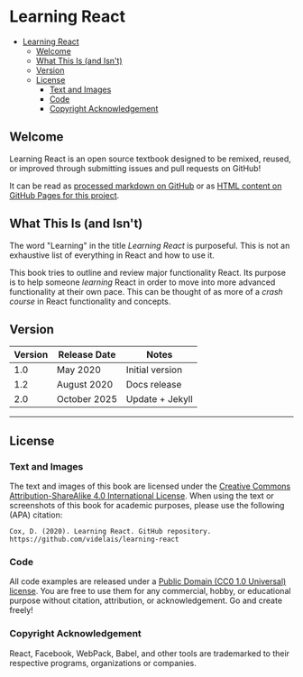 # Learning React

- [Learning React](#learning-react)
  - [Welcome](#welcome)
  - [What This Is (and Isn't)](#what-this-is-and-isnt)
  - [Version](#version)
  - [License](#license)
    - [Text and Images](#text-and-images)
    - [Code](#code)
    - [Copyright Acknowledgement](#copyright-acknowledgement)

## Welcome

Learning React is an open source textbook designed to be remixed, reused, or improved through submitting issues and pull requests on GitHub!

It can be read as [processed markdown on GitHub](https://github.com/videlais/learning-react) or as [HTML content on GitHub Pages for this project](https://videlais.github.io/learning-react/).

## What This Is (and Isn't)

The word "Learning" in the title *Learning React* is purposeful. This is not an exhaustive list of everything in React and how to use it.

This book tries to outline and review major functionality React. Its purpose is to help someone *learning* React in order to move into more advanced functionality at their own pace. This can be thought of as more of a *crash course* in React functionality and concepts.

## Version

| Version | Release Date | Notes                 |
|---------|--------------|-----------------------|
| 1.0     | May 2020     | Initial version       |
| 1.2     | August 2020  | Docs release          |
| 2.0     | October 2025 | Update + Jekyll       |

---

## License

### Text and Images

The text and images of this book are licensed under the [Creative Commons Attribution-ShareAlike 4.0 International License](https://creativecommons.org/licenses/by-sa/4.0/). When using the text or screenshots of this book for academic purposes, please use the following (APA) citation:

`Cox, D. (2020). Learning React. GitHub repository. https://github.com/videlais/learning-react`

### Code

All code examples are released under a [Public Domain (CC0 1.0 Universal) license](https://creativecommons.org/publicdomain/zero/1.0/). You are free to use them for any commercial, hobby, or educational purpose without citation, attribution, or acknowledgement. Go and create freely!

### Copyright Acknowledgement

React, Facebook, WebPack, Babel, and other tools are trademarked to their respective programs, organizations or companies.
